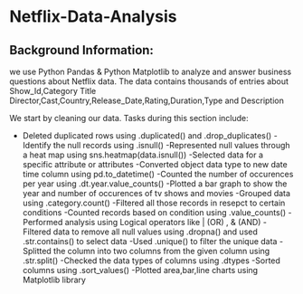 # Netflix-Data-Analysis

## Background Information:

we use Python Pandas & Python Matplotlib to analyze and answer business questions about Netflix data. The data contains thousands of entries about Show_Id,Category	Title	Director,Cast,Country,Release_Date,Rating,Duration,Type and Description

We start by cleaning our data. Tasks during this section include:

- Deleted duplicated rows using .duplicated() and .drop_duplicates()
-Identify the null records using .isnull()
-Represented null values through a heat map using sns.heatmap(data.isnull())
-Selected data for a specific attribute or attributes
-Converted object data type to new date time column using pd.to_datetime()
-Counted the number of occurences per year using .dt.year.value_counts()
-Plotted a bar graph to show the year and number of occurences of tv shows and movies
-Grouped data using .category.count()
-Filtered all those records in resepct to certain conditions
-Counted records based on condition using .value_counts()
-Performed analysis using Logical operators like | (OR) , & (AND)
-Filtered data to remove all null values using .dropna() and used .str.contains() to select data
-Used .unique() to filter the unique data
-Splitted the column into two columns from the given column using .str.split()
-Checked the data types of columns using .dtypes
-Sorted columns using .sort_values()
-Plotted area,bar,line charts using Matplotlib library 
